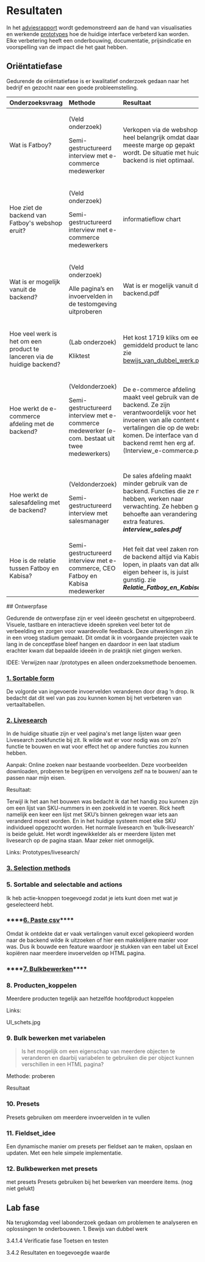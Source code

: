 # Resultaten

In het [adviesrapport](../adviesrapport/) wordt gedemonstreerd aan de hand van visualisaties en werkende [prototypes](../prototypes/) hoe de huidige interface verbeterd kan worden. Elke verbetering heeft een onderbouwing, documentatie, prijsindicatie en voorspelling van de impact die het gaat hebben. 

## **Oriëntatiefase** 

Gedurende de oriëntatiefase is er kwalitatief onderzoek gedaan naar het bedrijf en gezocht naar een goede probleemstelling.

<table>
  <thead>
    <tr>
      <th style="text-align:left">Onderzoeksvraag</th>
      <th style="text-align:left">Methode</th>
      <th style="text-align:left">Resultaat</th>
    </tr>
  </thead>
  <tbody>
    <tr>
      <td style="text-align:left">Wat is Fatboy?</td>
      <td style="text-align:left">
        <p>(Veld onderzoek)</p>
        <p>Semi-gestructureerd interview met e-commerce medewerker</p>
      </td>
      <td style="text-align:left">Verkopen via de webshop is heel belangrijk omdat daar de meeste marge
        op gepakt wordt. De situatie met huidige backend is niet optimaal.</td>
    </tr>
    <tr>
      <td style="text-align:left">Hoe ziet de backend van Fatboy&apos;s webshop eruit?</td>
      <td style="text-align:left">
        <p>(Veld onderzoek)</p>
        <p>Semi-gestructureerd interview met e-commerce medewerkers</p>
      </td>
      <td style="text-align:left">informatieflow chart</td>
    </tr>
    <tr>
      <td style="text-align:left">Wat is er mogelijk vanuit de backend?</td>
      <td style="text-align:left">
        <p>(Veld onderzoek)</p>
        <p>Alle pagina&#x2019;s en invoervelden in de testomgeving uitproberen</p>
      </td>
      <td style="text-align:left">Wat is er mogelijk vanuit de backend.pdf</td>
    </tr>
    <tr>
      <td style="text-align:left">
        <p></p>
        <p>Hoe veel werk is het om een product te lanceren via de huidige backend?</p>
      </td>
      <td style="text-align:left">
        <p>(Lab onderzoek)</p>
        <p>Kliktest</p>
      </td>
      <td style="text-align:left">
        <p></p>
        <p>Het kost 1719 kliks om een gemiddeld product te lanceren. zie <a href="https://jonathanferede.gitbook.io/afstudeerportfolio/~/edit/drafts/-LaVeAGwj0bkl1kM-hiN/leeswijzer">bewijs_van_dubbel_werk.pdf</a> 
        </p>
      </td>
    </tr>
    <tr>
      <td style="text-align:left">
        <p></p>
        <p>Hoe werkt de e-commerce afdeling met de backend?</p>
      </td>
      <td style="text-align:left">
        <p></p>
        <p>(Veldonderzoek)</p>
        <p>Semi-gestructureerd interview met e-commerce medewerker (e-com. bestaat
          uit twee medewerkers)</p>
      </td>
      <td style="text-align:left">
        <p></p>
        <p>De e-commerce afdeling maakt veel gebruik van de backend. Ze zijn verantwoordelijk
          voor het invoeren van alle content en vertalingen die op de webshop komen.
          De interface van de backend remt hen erg af. (Interview_e-commerce.pdf)</p>
      </td>
    </tr>
    <tr>
      <td style="text-align:left">
        <p></p>
        <p>Hoe werkt de salesafdeling met de backend?</p>
      </td>
      <td style="text-align:left">
        <p>(Veldonderzoek)</p>
        <p>Semi-gestructureerd interview met salesmanager</p>
      </td>
      <td style="text-align:left">
        <p></p>
        <p>De sales afdeling maakt minder gebruik van de backend. Functies die ze
          nodig hebben, werken naar verwachting. Ze hebben geen behoefte aan verandering
          of extra features. <em><b>interview_sales.pdf</b></em>
        </p>
      </td>
    </tr>
    <tr>
      <td style="text-align:left">Hoe is de relatie tussen Fatboy en Kabisa?</td>
      <td style="text-align:left">Semi-gestructureerd interview met e-commerce, CEO Fatboy en Kabisa medewerker</td>
      <td
      style="text-align:left">Het feit dat veel zaken rondom de backend altijd via Kabisa lopen, in
        plaats van dat alles in eigen beheer is, is juist gunstig. zie<em><b> Relatie_Fatboy_en_Kabisa.pdf</b></em>
        </td>
    </tr>
  </tbody>
</table>## Ontwerpfase 

Gedurende de ontwerpfase zijn er veel ideeën geschetst en uitgeprobeerd. Visuele, tastbare en interactieve ideeën spreken veel beter tot de verbeelding en zorgen voor waardevolle feedback. Deze uitwerkingen zijn in een vroeg stadium gemaakt. Dit omdat ik in voorgaande projecten vaak te lang in de conceptfase bleef hangen en daardoor in een laat stadium erachter kwam dat bepaalde ideeën in de praktijk niet gingen werken. 

IDEE: Verwijzen naar /prototypes en alleen onderzoeksmethode benoemen. 

### [1. Sortable form ](../prototypes/1.-sortable-form.md)

De volgorde van ingevoerde invoervelden veranderen door drag ’n drop. Ik bedacht dat dit wel van pas zou kunnen komen bij het verbeteren van vertaaltabellen.

### [2. Livesearch](../adviesrapport/2.-livesearch.md)

In de huidige situatie zijn er veel pagina's met lange lijsten waar geen Livesearch zoekfunctie bij zit. Ik wilde wat er voor nodig was om zo'n functie te bouwen en wat voor effect het op andere functies zou kunnen hebben.

Aanpak: Online zoeken naar bestaande voorbeelden. Deze voorbeelden downloaden, proberen te begrijpen en vervolgens zelf na te bouwen/ aan te passen naar mijn eisen.

Resultaat: 

Terwijl ik het aan het bouwen was bedacht ik dat het handig zou kunnen zijn om een lijst van SKU-nummers in een zoekveld in te voeren. Rick heeft namelijk een keer een lijst met SKU’s binnen gekregen waar iets aan veranderd moest worden. En in het huidige systeem moet elke SKU individueel opgezocht worden. Het normale livesearch en 'bulk-livesearch' is beide gelukt. Het wordt ingewikkelder als er meerdere lijsten met livesearch op de pagina staan. Maar zeker niet onmogelijk.

Links: Prototypes/livesearch/

### [3. Selection methods ](../adviesrapport/3.-selection-methods.md)



### **5. Sortable and selectable and actions** 

Ik heb actie-knoppen toegevoegd zodat je iets kunt doen met wat je geselecteerd hebt.

### \*\*\*\*[**6. Paste csv**](../adviesrapport/6.-paste-csv.md)\*\*\*\*

Omdat ik ontdekte dat er vaak vertalingen vanuit excel gekopieerd worden naar de backend wilde ik uitzoeken of hier een makkelijkere manier voor was. Dus ik bouwde een feature waardoor je stukken van een tabel uit Excel kopiëren naar meerdere invoervelden op HTML pagina.

### \*\*\*\*[**7. Bulkbewerken**](../adviesrapport/7.-bulkbewerken.md)\*\*\*\*

### **8. Producten\_koppelen** 

Meerdere producten tegelijk aan hetzelfde hoofdproduct koppelen

Links:

UI\_schets.jpg

### 9. Bulk bewerken met variabelen

> Is het mogelijk om een eigenschap van meerdere objecten te veranderen en daarbij variabelen te gebruiken die per object kunnen verschillen in een HTML pagina?

 Methode: proberen 

Resultaat

### **10. Presets** 

Presets gebruiken om meerdere invoervelden in te vullen

### **11. Fieldset\_idee** 

Een dynamische manier om presets per fieldset aan te maken, opslaan en updaten. Met een hele simpele implementatie.

### **12. Bulkbewerken met presets** 

met presets Presets gebruiken bij het bewerken van meerdere items. \(nog niet gelukt\)

## Lab fase

Na terugkomdag veel labonderzoek gedaan om problemen te analyseren en oplossingen te onderbouwen. 1. Bewijs van dubbel werk

3.4.1.4 Verificatie fase Toetsen en testen

3.4.2 Resultaten en toegevoegde waarde

## 



